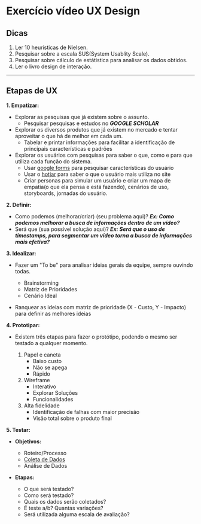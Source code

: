 # Exercício vídeo UX Design

## Dicas
 1. Ler 10 heurísticas de Nielsen.
 2. Pesquisar sobre a escala SUS(System Usablity Scale).
 3. Pesquisar sobre cálculo de estátistica para analisar os dados obtidos.
 4. Ler o livro design de interação. 
---

## Etapas de UX
**1. Empatizar:**

  * Explorar as pesquisas que já existem sobre o assunto.
    * Pesquisar pesquisas e estudos no ***GOOGLE SCHOLAR***
  * Explorar os diversos produtos que já existem no mercado e tentar aproveitar o que há de melhor em cada um.
    * Tabelar e printar informações para facilitar a identificação de principais características e padrões
  * Explorar os usuários com pesquisas para saber o que, como  e para que utiliza cada função do sistema.
    * Usar [google forms](https://www.google.com/intl/pt-BR/forms/about/) para pesquisar características do usuário
    * Usar o [hotjar](https://www.hotjar.com/pt-BR/experimente-hotjar-hoje/?ads_adid=155006374071&ads_targetid=kwd-301757736238&keyword=hotjar&matchtype=e&geo=9101257&ads_creative=668702208360&ads_network=g&device=c&adpos=&utm_squad=leap&utm_layout=LP3&gad=1) para saber o que o usuário mais utiliza no site
    * Criar personas para simular um usuário e criar um mapa de empatia(o que ela pensa e está fazendo), cenários de uso, storyboards, jornadas do usuário.

**2. Definir:**

  * Como podemos (melhorar/criar) (seu problema aqui)?
    ***Ex: Como podemos melhorar a busca de informações dentro de um vídeo?***
  * Será que (sua possível solução aqui)?
    ***Ex: Será que o uso de timestamps, para segmentar um vídeo torna a busca de informações mais efetiva?***

**3. Idealizar:**

  * Fazer um "To be" para analisar ideias gerais da equipe, sempre ouvindo todas.
    * Brainstorming
    * Matriz de Prioridades
    * Cenário Ideal

  * Ranquear as ideias com matriz de prioridade (X - Custo, Y - Impacto) para definir as melhores ideias

**4. Prototipar:**

  * Existem três etapas para fazer o protótipo, podendo o mesmo ser testado a qualquer momento.

    1. Papel e caneta
        * Baixo custo
        * Não se apega
        * Rápido
    2. Wireframe
        * Interativo
        * Explorar Soluções
        * Funcionalidades
    3. Alta fidelidade
        * Identificação de falhas com maior precisão
        * Visão total sobre o produto final

**5. Testar:**

  * **Objetivos:**
    * Roteiro/Processo
    * [Coleta de Dados](https://www.nngroup.com/articles/which-ux-research-methods/)
    * Análise de Dados

  * **Etapas:**
    * O que será testado?
    * Como será testado?
    * Quais os dados serão coletados?
    * É teste a/b? Quantas variações?
    * Será utilizada alguma escala de avaliação?

